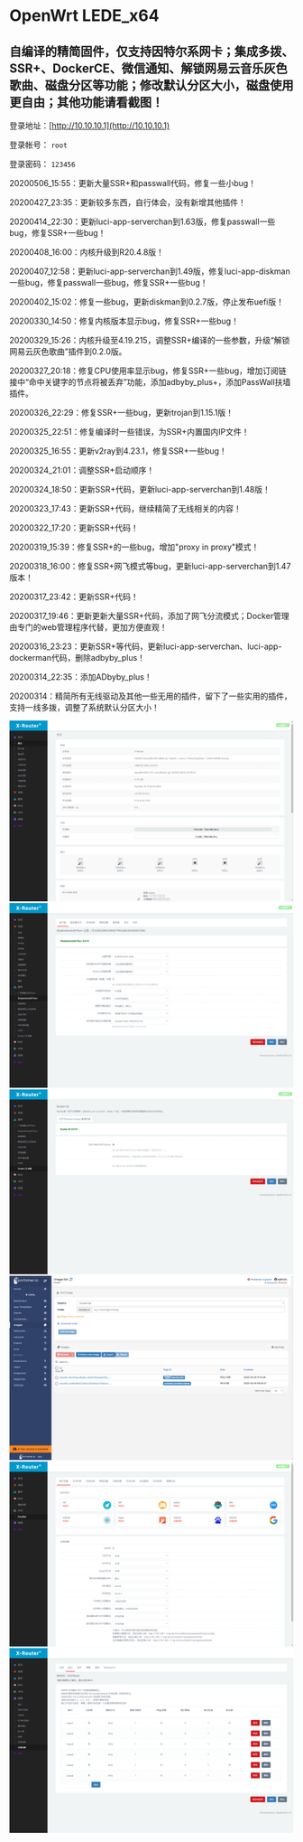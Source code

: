 OpenWrt LEDE_x64
====

自编译的精简固件，仅支持因特尔系网卡；集成多拨、SSR+、DockerCE、微信通知、解锁网易云音乐灰色歌曲、磁盘分区等功能；修改默认分区大小，磁盘使用更自由；其他功能请看截图！
----

登录地址：[http://10.10.10.1](http://10.10.10.1)

登录帐号： `root`

登录密码： `123456`


20200506_15:55：更新大量SSR+和passwall代码，修复一些小bug！

20200427_23:35：更新较多东西，自行体会，没有新增其他插件！

20200414_22:30：更新luci-app-serverchan到1.63版，修复passwall一些bug，修复SSR+一些bug！

20200408_16:00：内核升级到R20.4.8版！

20200407_12:58：更新luci-app-serverchan到1.49版，修复luci-app-diskman一些bug，修复passwall一些bug，修复SSR+一些bug！

20200402_15:02：修复一些bug，更新diskman到0.2.7版，停止发布uefi版！

20200330_14:50：修复内核版本显示bug，修复SSR+一些bug！

20200329_15:26：内核升级至4.19.215，调整SSR+编译的一些参数，升级“解锁网易云灰色歌曲”插件到0.2.0版。

20200327_20:18：修复CPU使用率显示bug，修复SSR+一些bug，增加订阅链接中“命中关键字的节点将被丢弃”功能，添加adbyby_plus+，添加PassWall扶墙插件。

20200326_22:29：修复SSR+一些bug，更新trojan到1.15.1版！

20200325_22:51：修复编译时一些错误，为SSR+内置国内IP文件！

20200325_16:55：更新v2ray到4.23.1，修复SSR+一些bug！

20200324_21:01：调整SSR+启动顺序！

20200324_18:50：更新SSR+代码，更新luci-app-serverchan到1.48版！

20200323_17:43：更新SSR+代码，继续精简了无线相关的内容！

20200322_17:20：更新SSR+代码！

20200319_15:39：修复SSR+的一些bug，增加"proxy in proxy"模式！

20200318_16:00：修复SSR+网飞模式等bug，更新luci-app-serverchan到1.47版本！

20200317_23:42：更新SSR+代码！

20200317_19:46：更新更新大量SSR+代码，添加了网飞分流模式；Docker管理由专门的web管理程序代替，更加方便直观！

20200316_23:23：更新SSR+等代码，更新luci-app-serverchan、luci-app-dockerman代码，删除adbyby_plus！

20200314_22:35：添加ADbyby_plus！

20200314：精简所有无线驱动及其他一些无用的插件，留下了一些实用的插件，支持一线多拨，调整了系统默认分区大小！

![](截图/1.png)
![](截图/2.png)
![](截图/3.png)
![](截图/4.png)
![](截图/5.png)
![](截图/6.png)


